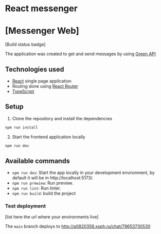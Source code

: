 # React messenger 

# \[Messenger Web\]

\[Build status badge\]

The application was created to get and send messages by using [Green API](https://green-api.com/)

## Technologies used

- [React](https://reactjs.org/) single page application
- Routing done using [React Router](https://reacttraining.com/react-router/web/guides/philosophy)
- [TypeScript](https://www.typescriptlang.org/)

## Setup

1. Clone the repository and install the dependencies
```bash
npm run install
```
2. Start the frontend application locally
```bash
npm run dev
```

## Available commands

* `npm run dev`: Start the app locally in your development environment, by default it will be in http://localhost:5173/.
* `npm run prewiew`: Run preview.
* `npm run lint`: Run linter.
* `npm run build`: build the project

### Test deployment

\[list here the url where your environments live\]

The `main` branch deploys to http://a0820356.xsph.ru/chat/79653730530

